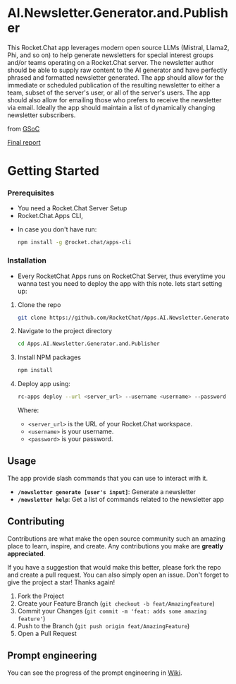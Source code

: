 # AI.Newsletter.Generator.and.Publisher

This Rocket.Chat app leverages modern open source LLMs (Mistral, Llama2, Phi, and so on) to help generate newsletters for special interest groups and/or teams operating on a Rocket.Chat server. The newsletter author should be able to supply raw content to the AI generator and have perfectly phrased and formatted newsletter generated. The app should allow for the immediate or scheduled publication of the resulting newsletter to either a team, subset of the server's user, or all of the server's users. The app should also allow for emailing those who prefers to receive the newsletter via email. Ideally the app should maintain a list of dynamically changing newsletter subscribers.

from [GSoC](https://summerofcode.withgoogle.com/programs/2024/projects/2H2oqjBC)

[Final report](https://gist.github.com/yurikomium/4907045a803e739ec488a20bcb53f11f)

# Getting Started

### Prerequisites

-   You need a Rocket.Chat Server Setup
-   Rocket.Chat.Apps CLI,

*   In case you don't have run:
    ```sh
    npm install -g @rocket.chat/apps-cli
    ```

### Installation

-   Every RocketChat Apps runs on RocketChat Server, thus everytime you wanna test you need to deploy the app with this note. lets start setting up:

1. Clone the repo
    ```sh
    git clone https://github.com/RocketChat/Apps.AI.Newsletter.Generator.and.Publisher.git
    ```
2. Navigate to the project directory
    ```sh
    cd Apps.AI.Newsletter.Generator.and.Publisher
    ```    
3. Install NPM packages
    ```sh
    npm install
    ```
4. Deploy app using:

    ```sh
    rc-apps deploy --url <server_url> --username <username> --password <password>
    ```
      Where:
    - `<server_url>` is the URL of your Rocket.Chat workspace.
    - `<username>` is your username.
    - `<password>` is your password.

## Usage 

The app provide slash commands that you can use to interact with it.

-   **`/newsletter generate [user's input]`**: Generate a newsletter
-   **`/newsletter help`**: Get a list of commands related to the newsletter app

## Contributing

Contributions are what make the open source community such an amazing place to learn, inspire, and create. Any contributions you make are **greatly appreciated**.

If you have a suggestion that would make this better, please fork the repo and create a pull request. You can also simply open an issue.
Don't forget to give the project a star! Thanks again!

1. Fork the Project
2. Create your Feature Branch (`git checkout -b feat/AmazingFeature`)
3. Commit your Changes (`git commit -m 'feat: adds some amazing feature'`)
4. Push to the Branch (`git push origin feat/AmazingFeature`)
5. Open a Pull Request

## Prompt engineering

You can see the progress of the prompt engineering in [Wiki](https://github.com/RocketChat/Apps.AI.Newsletter.Generator.and.Publisher/wiki).
